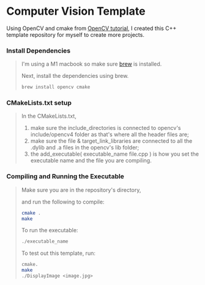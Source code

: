 # Computer Vision Template

Using OpenCV and cmake from [OpenCV tutorial](https://docs.opencv.org/4.x/db/df5/tutorial_linux_gcc_cmake.html), I created this C++ template repository for myself to create more projects.

### Install Dependencies
> I'm using a M1 macbook so make sure [brew](https://brew.sh/) is installed.
>
> Next, install the dependencies using brew.
> ```bash
> brew install opencv cmake
> ```

### CMakeLists.txt setup
> In the CMakeLists.txt,
> 1. make sure the include_directories is connected to opencv's include/opencv4 folder as that's where all the header files are;
> 2. make sure the file & target_link_libraries are connected to all the .dylib and .a files in the opencv's lib folder;
> 3. the add_executable( executable_name file.cpp ) is how you set the executable name and the file you are compiling.

### Compiling and Running the Executable
> Make sure you are in the repository's directory,
> 
> and run the following to compile:
> ```bash
> cmake .
> make
> ```
> To run the executable:
> ```bash
> ./executable_name
> ```
>
> To test out this template, run:
> ```bash
> cmake.
> make
> ./DisplayImage <image.jpg>
> ```
